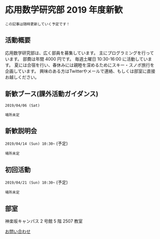 # 応用数学研究部 2019 年度新歓

```info
この記事は随時更新していく予定です！
```

## 活動概要

応用数学研究部は、広く部員を募集しています。
主にプログラミングを行っています。
部費は年間 4000 円です。
毎週土曜日 10:30-16:00 に活動しています。
夏には合宿を行い、春休みには親睦を深めるためにスキー・スノボ旅行を企画しています。
興味のある方はTwitterやメールで連絡、もしくは部室に直接お越しください。

## 新歓ブース(課外活動ガイダンス)

`2019/04/06 (Sat)`

`場所未定`

## 新歓説明会

`2019/04/14 (Sun) 10:30~` (予定)

`場所未定`

## 初回活動

`2019/04/21 (Sun) 10:30~` (予定)

`場所未定`

## 部室

神楽坂キャンパス 2 号館 5 階 2507 教室

[お問い合わせ](#contact?pretty)
